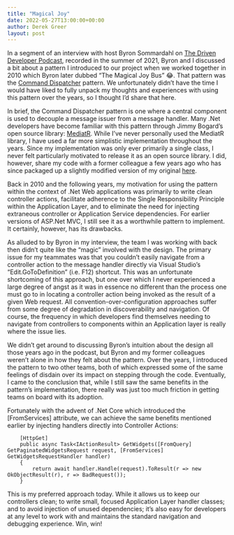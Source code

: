 ```yaml
---
title: "Magical Joy"
date: 2022-05-27T13:00:00+00:00
author: Derek Greer
layout: post
---
```


In a segment of an interview with host Byron Sommardahl on [The Driven Developer Podcast](https://podcasts.apple.com/us/podcast/all-things-senior-derek-greer/id1584867029?i=1000541910261), recorded in the summer of 2021, Byron and I discussed a bit about a pattern I introduced to our project when we worked together in 2010 which Byron later dubbed “The Magical Joy Bus” 😂. That pattern was the [Command Dispatcher](https://stackoverflow.com/a/65295855/1219618) pattern. We unfortunately didn’t have the time I would have liked to fully unpack my thoughts and experiences with using this pattern over the years, so I thought I’d share that here.

In brief, the Command Dispatcher pattern is one where a central component is used to decouple a message issuer from a message handler. Many .Net developers have become familiar with this pattern through Jimmy Bogard’s open source library: [MediatR](https://www.nuget.org/packages/MediatR/). While I’ve never personally used the MediatR library, I have used a far more simplistic implementation throughout the years. Since my implementation was only ever primarily a single class, I never felt particularly motivated to release it as an open source library. I did, however, share my code with a former colleague a few years ago who has since packaged up a slightly modified version of my original [here](https://github.com/joelbrinkley/dispatch).

Back in 2010 and the following years, my motivation for using the pattern within the context of .Net Web applications was primarily to write clean controller actions, facilitate adherence to the Single Responsibility Principle within the Application Layer, and to eliminate the need for injecting extraneous controller or Application Service dependencies. For earlier versions of ASP.Net MVC, I still see it as a worthwhile pattern to implement. It certainly, however, has its drawbacks.

As alluded to by Byron in my interview, the team I was working with back then didn’t quite like the “magic” involved with the design. The primary issue for my teammates was that you couldn’t easily navigate from a controller action to the message handler directly via Visual Studio’s “Edit.GoToDefinition” (i.e. F12) shortcut. This was an unfortunate shortcoming of this approach, but one over which I never experienced a large degree of angst as it was in essence no different than the process one must go to in locating a controller action being invoked as the result of a given Web request. All convention-over-configuration approaches suffer from some degree of degradation in discoverability and navigation. Of course, the frequency in which developers find themselves needing to navigate from controllers to components within an Application layer is really where the issue lies.

We didn’t get around to discussing Byron’s intuition about the design all those years ago in the podcast, but Byron and my former colleagues weren’t alone in how they felt about the pattern. Over the years, I introduced the pattern to two other teams, both of which expressed some of the same feelings of disdain over its impact on stepping through the code. Eventually, I came to the conclusion that, while I still saw the same benefits in the pattern’s implementation, there really was just too much friction in getting teams on board with its adoption.

Fortunately with the advent of .Net Core which introduced the [FromServices] attribute, we can achieve the same benefits mentioned earlier by injecting handlers directly into Controller Actions:

```#csharp
    [HttpGet]
    public async Task<IActionResult> GetWidgets([FromQuery] GetPaginatedWidgetsRequest request, [FromServices] GetWidgetsRequestHandler handler)
    {
        return await handler.Handle(request).ToResult(r => new OkObjectResult(r), r => BadRequest());
    }
```

This is my preferred approach today. While it allows us to keep our controllers clean; to write small, focused Application Layer handler classes; and to avoid injection of unused dependencies; it’s also easy for developers at any level to work with and maintains the standard navigation and debugging experience. Win, win!
